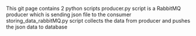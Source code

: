 This git page contains 2 python scripts
producer.py script is a RabbitMQ producer which is sending json file to the consumer 
storing_data_rabbitMQ.py script collects the data from producer and pushes the json data to database